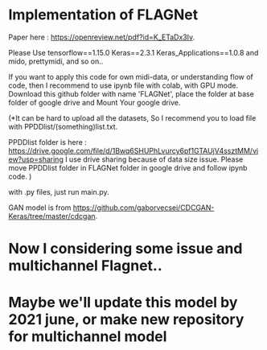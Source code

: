 # Implementation of FLAGNet
Paper here : https://openreview.net/pdf?id=K_ETaDx3Iv.

Please Use
tensorflow==1.15.0
Keras==2.3.1
Keras_Applications==1.0.8
and mido, prettymidi, and so on..

If you want to apply this code for own midi-data, or understanding flow of code, then I recommend to use ipynb file with colab, with GPU mode.
Download this github folder with name 'FLAGNet', place the folder at base folder of google drive and Mount Your google drive.

(*It can be hard to upload all the datasets, So I recommend you to load file with PPDDlist/(something)list.txt.

PPDDlist folder is here :  https://drive.google.com/file/d/1Bwq6SHUPhLvurcy6pf1GTAUjV4ssztMM/view?usp=sharing
I use drive sharing because of data size issue. Please move PPDDlist folder in FLAGNet folder in google drive and follow ipynb code.
)

with .py files, just run main.py. 

GAN model is from https://github.com/gaborvecsei/CDCGAN-Keras/tree/master/cdcgan.



# Now I considering some issue and multichannel Flagnet.. 
# Maybe we'll update this model by 2021 june, or make new repository for multichannel model
